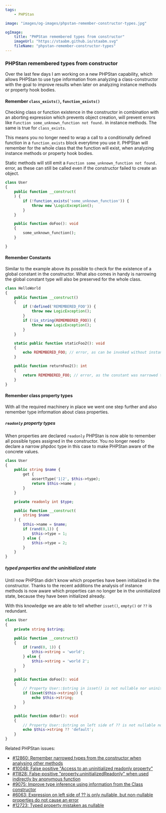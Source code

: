 ```yaml
---
tags:
    - PHPStan

image: "images/og-images/phpstan-remember-constructor-types.jpg"

ogImage:
    title: "PHPStan remembered types from constructor"
    imageUrl: "https://staabm.github.io/staabm.svg"
    fileName: "phpstan-remember-constructor-types"
---
```


### PHPStan remembered types from constructor

Over the last few days I am working on a new PHPStan capability,
which allows PHPStan to use type information from analyzing a class-constructor
with the goal to improve results when later on analyzing instance methods or property hook bodies.


#### Remember `class_exists()`, `function_exists()`

Checking class or function existence in the constructor in combination with an aborting expression which prevents object creation,
will prevent errors like `Function some_unknown_function not found.` in instance methods. The same is true for `class_exists`.

This means you no longer need to wrap a call to a conditionally defined function in a `function_exists` block everytime you use it.
PHPStan will remember for the whole class that the function will exist, when analyzing instance methods or property hook bodies.

Static methods will still emit a `Function some_unknown_function not found.` error, as these can still be called even if the constructor failed to create an object.

```php
class User
{
	public function __construct(
	) {
		if (!function_exists('some_unknown_function')) {
			throw new \LogicException();
		}
	}

	public function doFoo(): void
	{
		some_unknown_function();
	}

}
```

#### Remember Constants

Similar to the example above its possible to check for the existence of a global constant in the constructor.
What also comes in handy is narrowing the global constant type will also be preserved for the whole class.

```php
class HelloWorld
{
	public function __construct()
	{
		if (!defined('REMEMBERED_FOO')) {
			throw new LogicException();
		}
		if (!is_string(REMEMBERED_FOO)) {
			throw new LogicException();
		}
	}

	static public function staticFoo2(): void
	{
		echo REMEMBERED_FOO; // error, as can be invoked without instantiation
	}

	public function returnFoo2(): int
	{
		return REMEMBERED_FOO; // error, as the constant was narrowed to string
	}
}
```

#### Remember class property types

With all the required machinery in place we went one step further and also remember type information about class properties.

##### `readonly` property types

When properties are declared `readonly` PHPStan is now able to remember all possible types assigned in the constructor.
You no longer need to declare a narrow phpdoc type in this case to make PHPStan aware of the concrete values.

```php
class User
{
	public string $name {
		get {
			assertType('1|2', $this->type);
			return $this->name ;
		}
	}

	private readonly int $type;

	public function __construct(
		string $name
	) {
		$this->name = $name;
		if (rand(0,1)) {
			$this->type = 1;
		} else {
			$this->type = 2;
		}
	}
}
```

##### typed properties and the uninitialized state

Until now PHPStan didn't know which properties have been initialized in the constructor.
Thanks to the recent additions the analysis of instance methods is now aware which properties can no longer be in the uninitialized state, because they have been initialized already.

With this knowledge we are able to tell whether `isset()`, `empty()` or `??` is redundant.

```php
class User
{
    private string $string;

    public function __construct()
    {
        if (rand(0, 1)) {
            $this->string = 'world';
        } else {
            $this->string = 'world 2';
        }
    }

    public function doFoo(): void
    {
		// Property User::$string in isset() is not nullable nor uninitialized.
        if (isset($this->string)) {
            echo $this->string;
        }
    }

    public function doBar(): void
    {
		// Property User::$string on left side of ?? is not nullable nor uninitialized.
        echo $this->string ?? 'default';
    }
}
```

Related PHPStan issues:
- [#12860: Remember narrowed types from the constructor when analysing other methods](https://github.com/phpstan/phpstan/issues/12860)
- [#10048: False positive "Access to an uninitialized readonly property"](https://github.com/phpstan/phpstan/issues/10048)
- [#11828: False-positive "property.uninitializedReadonly" when used indirectly by anonymous function](https://github.com/phpstan/phpstan/issues/11828)
- [#9075: Improve type inference using information from the Class constructor](https://github.com/phpstan/phpstan/issues/9075)
- [#6063: Expression on left side of ?? is only nullable, but non-nullable properties do not cause an error](https://github.com/phpstan/phpstan/issues/6063)
- [#12723: Typed property mistaken as nullable](https://github.com/phpstan/phpstan/issues/12723)
